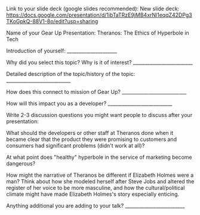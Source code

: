 Link to your slide deck (google slides recommended): 
New slide deck: https://docs.google.com/presentation/d/1ibTaTRzE9jMB4xrNl1eqqZ42DPg3TKoGpkQ-88V1-8o/edit?usp=sharing

Name of your Gear Up Presentation: Theranos: The Ethics of Hyperbole in Tech

Introduction of yourself: _____________________

Why did you select this topic? Why is it of interest? _________________________

Detailed description of the topic/history of the topic: ___________________________

How does this connect to mission of Gear Up? ___________________________

How will this impact you as a developer? ___________________________

Write 2-3 discussion questions you might want people to discuss after your presentation:

What should the developers or other staff at Theranos done when it became clear that the product they were promising to customers and consumers had significant problems (didn't work at all)?

At what point does "healthy" hyperbole in the service of marketing become dangerous?

How might the narrative of Theranos be different if Elizabeth Holmes were a man? Think about how she modeled herself after Steve Jobs and altered the register of her voice to be more masculine, and how the cultural/political climate might have made Elizabeth Holmes's story especially enticing.

Anything additional you are adding to your talk? _________________________


